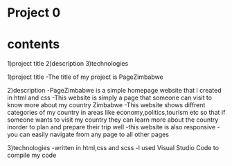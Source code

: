 # Project 0


# contents 
  1)project title
  2)description
  3)technologies



 1)project title
   -The title of my project is PageZimbabwe

 2)description
   -PageZimbabwe is a simple homepage website that l created in html and css
   -This website is simply a page that someone can visit to know more about my country Zimbabwe 
   -This website shows diffrent categories of my country in areas like economy,politics,tourism etc so that if someone wants to visit my country they can learn more about the country inorder to plan and prepare their trip well
   -this website is also responsive 
   -you can easily navigate from any page to all other pages

  3)technologies
    -written in html,css and scss
    -l used Visual Studio Code to compile my code










